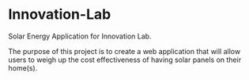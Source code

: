 # Innovation-Lab
Solar Energy Application for Innovation Lab.

The purpose of this project is to create a web application that will allow users to weigh up the cost effectiveness of having solar panels on their home(s).
